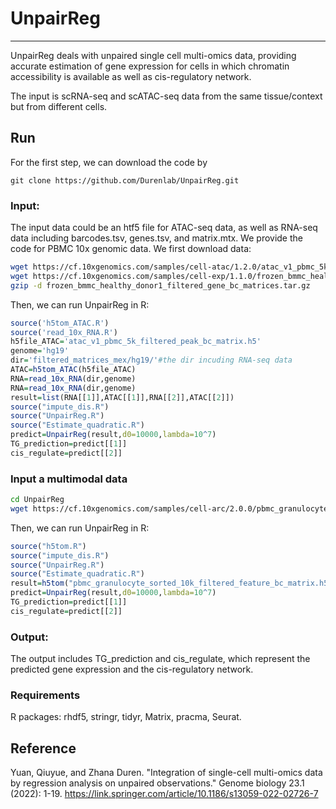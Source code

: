 # UnpairReg
---
UnpairReg deals with unpaired single cell multi-omics data, providing accurate estimation of gene expression for cells in which chromatin accessibility is available as well as cis-regulatory network.

The input is scRNA-seq and scATAC-seq data from the same tissue/context but from different cells. 

## Run

For the first step, we can download the code by
```
git clone https://github.com/Durenlab/UnpairReg.git
```
### Input:

The input data could be an htf5 file for ATAC-seq data, as well as RNA-seq data including barcodes.tsv, genes.tsv, and matrix.mtx. We provide the code for PBMC 10x genomic data. We first download data:
```sh
wget https://cf.10xgenomics.com/samples/cell-atac/1.2.0/atac_v1_pbmc_5k/atac_v1_pbmc_5k_filtered_peak_bc_matrix.h5
wget https://cf.10xgenomics.com/samples/cell-exp/1.1.0/frozen_bmmc_healthy_donor1/frozen_bmmc_healthy_donor1_filtered_gene_bc_matrices.tar.gz
gzip -d frozen_bmmc_healthy_donor1_filtered_gene_bc_matrices.tar.gz
```
Then, we can run UnpairReg in R:
```R
source('h5tom_ATAC.R')
source('read_10x_RNA.R')
h5file_ATAC='atac_v1_pbmc_5k_filtered_peak_bc_matrix.h5'
genome='hg19'
dir='filtered_matrices_mex/hg19/'#the dir incuding RNA-seq data
ATAC=h5tom_ATAC(h5file_ATAC)
RNA=read_10x_RNA(dir,genome)
RNA=read_10x_RNA(dir,genome)
result=list(RNA[[1]],ATAC[[1]],RNA[[2]],ATAC[[2]])
source("impute_dis.R")
source("UnpairReg.R")
source("Estimate_quadratic.R")
predict=UnpairReg(result,d0=10000,lambda=10^7)
TG_prediction=predict[[1]]
cis_regulate=predict[[2]]
```
### Input a multimodal data
```sh
cd UnpairReg
wget https://cf.10xgenomics.com/samples/cell-arc/2.0.0/pbmc_granulocyte_sorted_10k/pbmc_granulocyte_sorted_10k_filtered_feature_bc_matrix.h5
```

Then, we can run UnpairReg in R:
```R
source("h5tom.R")
source("impute_dis.R")
source("UnpairReg.R")
source("Estimate_quadratic.R")
result=h5tom("pbmc_granulocyte_sorted_10k_filtered_feature_bc_matrix.h5")
predict=UnpairReg(result,d0=10000,lambda=10^7)
TG_prediction=predict[[1]]
cis_regulate=predict[[2]]
```
### Output:

The output includes TG_prediction and cis_regulate, which represent the predicted gene expression and the cis-regulatory network.


### Requirements

R packages: rhdf5, stringr, tidyr, Matrix, pracma, Seurat. 
## Reference
Yuan, Qiuyue, and Zhana Duren. "Integration of single-cell multi-omics data by regression analysis on unpaired observations." Genome biology 23.1 (2022): 1-19. https://link.springer.com/article/10.1186/s13059-022-02726-7 
